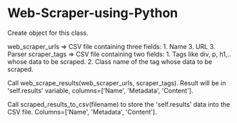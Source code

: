 # Web-Scraper-using-Python

Create object for this class.
	
web_scraper_urls => CSV file containing three fields:
          1. Name
          3. URL
          3. Parser
scraper_tags	 => CSV file containing two fields:
          1. Tags like div, p, h1,.. whose data to be scraped.
          2. Class name of the tag whose data to be scraped.
          
Call web_scrape_results(web_scraper_urls, scraper_tags).
  Result will be in 'self.results' variable, columns=['Name', 'Metadata', 'Content'].
  
Call scraped_results_to_csv(filename) to store the 'self.results' data into the CSV file.
  Columns=['Name', 'Metadata', 'Content'].
